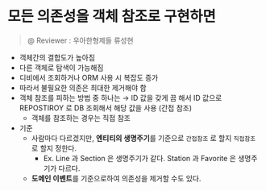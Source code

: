 # 모든 의존성을 객체 참조로 구현하면

> @ Reviewer : 우아한형제들 류성현

- 객체간의 결합도가 높아짐
- 다른 객체로 탐색이 가능해짐
- 디비에서 조회하거나 ORM 사용 시 복잡도 증가
- 따라서 불필요한 의존은 최대한 제거해야 함
- 객체 참조를 피하는 방법 중 하나는 → ID 값을 갖게 끔 해서 ID 값으로 REPOSTIROY 로 DB 조회해서 해당 값을 사용 (간접 참조)
    - 객체를 참조하는 경우는 직접 참조
- 기준
  - 사람마다 다르겠지만, **엔티티의 생명주기**를 기준으로 `간접참조` 로 할지 `직접참조`로 할지 정한다.
    - Ex. Line 과 Section 은 생명주기가 같다. Station 과 Favorite 은 생명주기가 다르다.
  - **도메인 이벤트**를 기준으로하여 의존성을 제거할 수도 있다.
